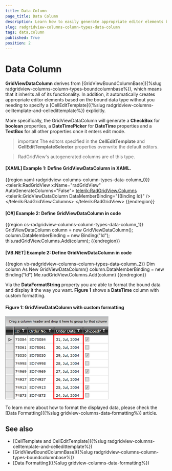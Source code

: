 ```yaml
---
title: Data Column
page_title: Data Column
description: Learn how to easily generate appropriate editor elements based on the bound data type by using the Data Column in RadGridView - Telerik's WPF DataGrid.
slug: radgridview-columns-column-types-data-column
tags: data,column
published: True
position: 2
---
```


# Data Column

__GridViewDataColumn__ derives from [GridViewBoundColumnBase]({%slug radgridview-columns-column-types-boundcolumnbase%}), which means that it inherits all of its functionality. In addition, it automatically creates appropriate editor elements based on the bound data type without you needing to specify a [CellEditTemplate]({%slug radgridview-columns-celltemplate-and-celledittemplate%}) explicitly.

More specifically, the GridViewDataColumn will generate a **CheckBox** for **boolean** properties, a **DateTimePicker** for **DateTime** properties and a **TextBox** for all other properties once it enters edit mode.

>important The editors specified in the **CellEditTemplate** and **CellEditTemplateSelector** properties overwrite the default editors.

>RadGridView's autogenerated columns are of this type.

#### __[XAML] Example 1: Define GridViewDataColumn in XAML.__

{{region xaml-radgridview-columns-column-types-data-column_0}}
	<telerik:RadGridView x:Name="radGridView"
	             AutoGenerateColumns="False">
	    <telerik:RadGridView.Columns>
	        <telerik:GridViewDataColumn DataMemberBinding="{Binding Id}" />
	    </telerik:RadGridView.Columns>
	</telerik:RadGridView>
{{endregion}}

#### __[C#] Example 2: Define GridViewDataColumn in code__

{{region cs-radgridview-columns-column-types-data-column_1}}
	GridViewDataColumn column = new GridViewDataColumn();
	column.DataMemberBinding = new Binding("Id");
	this.radGridView.Columns.Add(column);
{{endregion}}

#### __[VB.NET] Example 2: Define GridViewDataColumn in code__

{{region vb-radgridview-columns-column-types-data-column_2}}
	Dim column As New GridViewDataColumn()
	column.DataMemberBinding = new Binding("Id")
	Me.radGridView.Columns.Add(column)
{{endregion}}

Via the __DataFormatString__ property you are able to format the bound data and display it the way you want. **Figure 1** shows a **DateTime** column with custom formatting.

#### __Figure 1: GridViewDataColumn with custom formatting__

![GridViewDataColumn with custom formatting](images/RadGridView_ColumnTypes_0.png)

To learn more about how to format the displayed data, please check the [Data Formatting]({%slug gridview-columns-data-formatting%}) article. 

## See also

* [CellTemplate and CellEditTemplate]({%slug radgridview-columns-celltemplate-and-celledittemplate%})
* [GridViewBoundColumnBase]({%slug radgridview-columns-column-types-boundcolumnbase%})
* [Data Formatting]({%slug gridview-columns-data-formatting%})